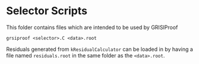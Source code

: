 # Selector Scripts

This folder contains files which are intended to be used by GRISIProof

`grsiproof <selector>.C <data>.root`

Residuals generated from `kResidualCalculator` can be loaded in by having a file named `residuals.root` in the same folder as the `<data>.root`.
